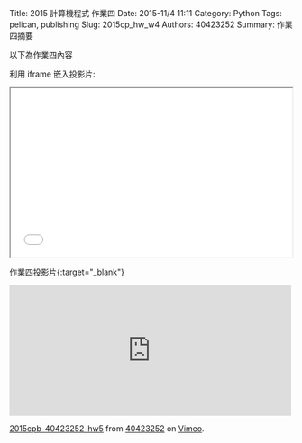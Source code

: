 Title: 2015 計算機程式 作業四
Date: 2015-11/4 11:11
Category: Python
Tags: pelican, publishing
Slug: 2015cp_hw_w4
Authors: 40423252
Summary: 作業四摘要

以下為作業四內容

利用 iframe 嵌入投影片:

<iframe src="40423252_cp_w4_p.html" width="500" height="300"></iframe>

[作業四投影片](40423252_cp_w4_p.html){:target="_blank"}

<iframe src="https://player.vimeo.com/video/144977820" width="500" height="232" frameborder="0" webkitallowfullscreen mozallowfullscreen allowfullscreen></iframe> <p><a href="https://vimeo.com/144977820">2015cpb-40423252-hw5</a> from <a href="https://vimeo.com/user45523667">40423252</a> on <a href="https://vimeo.com">Vimeo</a>.</p>
